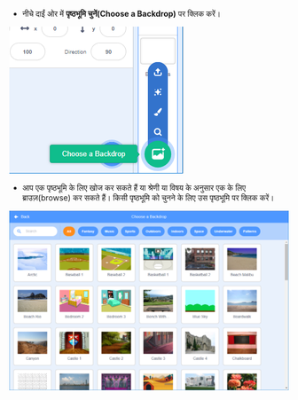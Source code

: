 + नीचे दाईं ओर में **पृष्ठभूमि चुनें(Choose a Backdrop)** पर क्लिक करें।

![screenshot](images/stage-choose.png)

+ आप एक पृष्ठभूमि के लिए खोज कर सकते हैं या श्रेणी या विषय के अनुसार एक के लिए ब्राउज़(browse) कर सकते हैं। किसी पृष्ठभूमि को चुनने के लिए उस पृष्ठभूमि पर क्लिक करें।

![screenshot](images/backdrop.png)